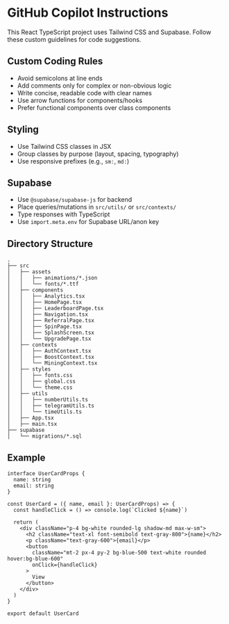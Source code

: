 # GitHub Copilot Instructions

This React TypeScript project uses Tailwind CSS and Supabase. Follow these custom guidelines for code suggestions.

## Custom Coding Rules
- Avoid semicolons at line ends
- Add comments only for complex or non-obvious logic
- Write concise, readable code with clear names
- Use arrow functions for components/hooks
- Prefer functional components over class components

## Styling
- Use Tailwind CSS classes in JSX
- Group classes by purpose (layout, spacing, typography)
- Use responsive prefixes (e.g., `sm:`, `md:`)

## Supabase
- Use `@supabase/supabase-js` for backend
- Place queries/mutations in `src/utils/` or `src/contexts/`
- Type responses with TypeScript
- Use `import.meta.env` for Supabase URL/anon key

## Directory Structure
```
.
├── src
│   ├── assets
│   │   ├── animations/*.json
│   │   └── fonts/*.ttf
│   ├── components
│   │   ├── Analytics.tsx
│   │   ├── HomePage.tsx
│   │   ├── LeaderboardPage.tsx
│   │   ├── Navigation.tsx
│   │   ├── ReferralPage.tsx
│   │   ├── SpinPage.tsx
│   │   ├── SplashScreen.tsx
│   │   └── UpgradePage.tsx
│   ├── contexts
│   │   ├── AuthContext.tsx
│   │   ├── BoostContext.tsx
│   │   └── MiningContext.tsx
│   ├── styles
│   │   ├── fonts.css
│   │   ├── global.css
│   │   └── theme.css
│   ├── utils
│   │   ├── numberUtils.ts
│   │   ├── telegramUtils.ts
│   │   └── timeUtils.ts
│   ├── App.tsx
│   ├── main.tsx
├── supabase
│   └── migrations/*.sql
```

## Example
```tsx
interface UserCardProps {
  name: string
  email: string
}

const UserCard = ({ name, email }: UserCardProps) => {
  const handleClick = () => console.log(`Clicked ${name}`)

  return (
    <div className="p-4 bg-white rounded-lg shadow-md max-w-sm">
      <h2 className="text-xl font-semibold text-gray-800">{name}</h2>
      <p className="text-gray-600">{email}</p>
      <button
        className="mt-2 px-4 py-2 bg-blue-500 text-white rounded hover:bg-blue-600"
        onClick={handleClick}
      >
        View
      </button>
    </div>
  )
}

export default UserCard
```